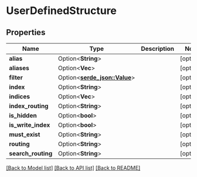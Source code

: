 # UserDefinedStructure

## Properties

Name | Type | Description | Notes
------------ | ------------- | ------------- | -------------
**alias** | Option<**String**> |  | [optional]
**aliases** | Option<**Vec<String>**> |  | [optional]
**filter** | Option<[**serde_json::Value**](.md)> |  | [optional]
**index** | Option<**String**> |  | [optional]
**indices** | Option<**Vec<String>**> |  | [optional]
**index_routing** | Option<**String**> |  | [optional]
**is_hidden** | Option<**bool**> |  | [optional]
**is_write_index** | Option<**bool**> |  | [optional]
**must_exist** | Option<**String**> |  | [optional]
**routing** | Option<**String**> |  | [optional]
**search_routing** | Option<**String**> |  | [optional]

[[Back to Model list]](../README.md#documentation-for-models) [[Back to API list]](../README.md#documentation-for-api-endpoints) [[Back to README]](../README.md)


